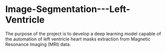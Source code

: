 # Image-Segmentation---Left-Ventricle
The purpose of the project is to develop a deep learning model capable of the automation of left ventricle heart masks extraction from Magnetic Resonance Imaging (MRI) data.

